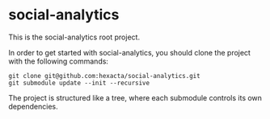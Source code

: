 # social-analytics

This is the social-analytics root project.

In order to get started with social-analytics, you should clone the project with the following
commands:

    git clone git@github.com:hexacta/social-analytics.git
    git submodule update --init --recursive

The project is structured like a tree, where each submodule controls its own dependencies.
